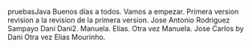 pruebasJava
Buenos días a todos.
Vamos a empezar.
Primera version
revision a la revision de la primera version.
Jose Antonio Rodriguez Sampayo 
Dani
Dani2.
Manuela.
Elias.
Otra vez Manuela.
Jose Carlos by Dani
Otra vez Elias Mourinho.

